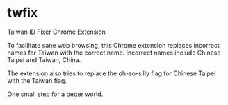 # twfix
Taiwan ID Fixer Chrome Extension

To facilitate sane web browsing, this Chrome extension replaces incorrect names for Taiwan with the correct name. Incorrect names include Chinese Taipei and Taiwan, China.

The extension also tries to replace the oh-so-silly flag for Chinese Taipei with the Taiwan flag.

One small step for a better world.
